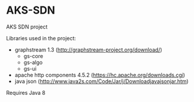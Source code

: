 # AKS-SDN
AKS SDN project

Libraries used in the project:
- graphstream 1.3 (http://graphstream-project.org/download/)
  - gs-core
  - gs-algo
  - gs-ui
- apache http components 4.5.2 (https://hc.apache.org/downloads.cgi)
- java json (http://www.java2s.com/Code/Jar/j/Downloadjavajsonjar.htm)

Requires Java 8
